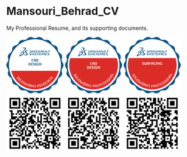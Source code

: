 # Mansouri_Behrad_CV
My Professional Resume, and its supporting documents.

[<img src="images/SOLIDWORKS Associate - CAD Design.png" width="150">](https://raw.githubusercontent.com/BehradMansouri/Documents/main/certificates/Certificate_C-R2XTVE3J9C.pdf) [<img src="images/SOLIDWORKS Professional - CAD Design.png" width="150">](https://raw.githubusercontent.com/BehradMansouri/Documents/main/certificates/Certificate_C-YXKP8VUADM.pdf) [<img src="images/PROFESSIONAL - SURFACING.png" width="150">](https://raw.githubusercontent.com/BehradMansouri/Documents/main/certificates/Certificate_C-VHFXCNAS42.pdf) <br>
[<img src="images/C-R2XTVE3J9C.png" width="150">](https://cv.virtualtester.com/qr/?b=SLDWRKS&i=C-R2XTVE3J9C) [<img src="images/C-YXKP8VUADM.png" width="150">](https://cv.virtualtester.com/qr/?b=SLDWRKS&i=C-YXKP8VUADM) [<img src="images/C-VHFXCNAS42.png" width="150">](https://cv.virtualtester.com/qr/?b=SLDWRKS&i=C-VHFXCNAS42)
